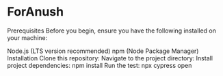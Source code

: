 # ForAnush

Prerequisites
Before you begin, ensure you have the following installed on your machine:


Node.js (LTS version recommended)
npm (Node Package Manager)
Installation
Clone this repository:
Navigate to the project directory:
Install project dependencies: npm install
Run the test: npx cypress open
